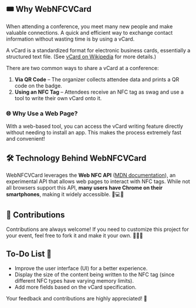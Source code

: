 ## 🎟️ Why WebNFCVCard 
When attending a conference, you meet many new people and make valuable connections. A quick and efficient way to exchange contact information without wasting time is by using a vCard. 

A vCard is a standardized format for electronic business cards, essentially a structured text file. (See [vCard on Wikipedia](https://en.wikipedia.org/wiki/VCard) for more details.) 

There are two common ways to share a vCard at a conference:
1. **Via QR Code** – The organizer collects attendee data and prints a QR code on the badge.
2. **Using an NFC Tag** – Attendees receive an NFC tag as swag and use a tool to write their own vCard onto it.

### 🌐 Why Use a Web Page? 
With a web-based tool, you can access the vCard writing feature directly without needing to install an app. This makes the process extremely fast and convenient! 

## 🛠️ Technology Behind WebNFCVCard 
WebNFCVCard leverages the **Web NFC API** ([MDN documentation](https://developer.mozilla.org/en-US/docs/Web/API/Web_NFC_API)), an experimental API that allows web pages to interact with NFC tags. While not all browsers support this API, **many users have Chrome on their smartphones**, making it widely accessible. 📱💻✅

## 🤗 Contributions 
Contributions are always welcome! If you need to customize this project for your event, feel free to fork it and make it your own. 🔄🎨✨

## To-Do List 📝
- Improve the user interface (UI) for a better experience.
- Display the size of the content being written to the NFC tag (since different NFC types have varying memory limits).
- Add more fields based on the vCard specification.

Your feedback and contributions are highly appreciated! 💬
